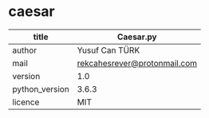 # caesar
|     title      |          Caesar.py           |
|----------------|------------------------------|
| author         | Yusuf Can TÜRK               |
| mail           | rekcahesrever@protonmail.com |
| version        | 1.0                          |
| python_version | 3.6.3                        |
| licence        | MIT                          |
